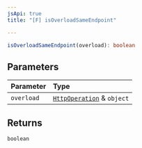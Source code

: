 ```yaml
---
jsApi: true
title: "[F] isOverloadSameEndpoint"

---
```

```ts
isOverloadSameEndpoint(overload): boolean
```

## Parameters

| Parameter | Type |
| :------ | :------ |
| `overload` | [`HttpOperation`](../interfaces/HttpOperation.md) & `object` |

## Returns

`boolean`
